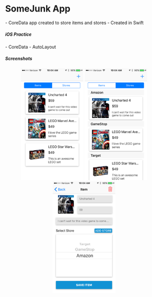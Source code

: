 <h1>SomeJunk App</h1>
 - CoreData app created to store items and stores
 - Created in Swift
 
<h5>iOS Practice</h5>
 - CoreData
 - AutoLayout

<h5>Screenshots</h5>
<p align="center">
  <img src="/SomeJunk/screenshots/items_screen.png" alt="Items Screen" width="200px" height="356px">
  <img src="/SomeJunk/screenshots/stores_screen.png" alt="Stores Image" width="200px" height="356px">
  <img src="/SomeJunk/screenshots/create_item.png" alt="Create Item" width="200px" height="356px">
</p>
 

